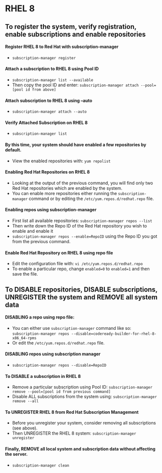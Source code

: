 # RHEL 8

## To register the system, verify registration, enable subscriptions and enable repositories
#### Register RHEL 8 to Red Hat with subscription-manager 
- `subscription-manager register`

#### Attach a subscription to RHEL 8 using Pool ID 
- `subscription-manager list --available`
- Then copy the pool ID and enter: `subscription-manager attach --pool=[pool id from above]`

#### Attach subscription to RHEL 8 using –auto 
- `subscription-manager attach --auto`

#### Verify Attached Subscription on RHEL 8
- `subscription-manager list`

#### By this time, your system should have enabled a few repositories by default. 
- View the enabled repositories with: `yum repolist`

#### Enabling Red Hat Repositories on RHEL 8
- Looking at the output of the previous command, you will find only two Red Hat repositories which are enabled by the system. 
- You can enable more repositories either running the `subscription-manager` command or by editing the `/etc/yum.repos.d/redhat.repo` file.

#### Enabling repos using subscription-manager
- First list all available repositories: `subscription-manager repos --list`
- Then write down the Repo ID of the Red Hat repository you wish to enable and enable it
- `subscription-manager repos --enable=RepoID` using the Repo ID you got from the previous command. 

#### Enable Red Hat Repository on RHEL 8 using repo file
- Edit the configuration file with: `vi /etc/yum.repos.d/redhat.repo`
- To enable a particular repo, change `enabled=0` to `enabled=1` and then save the file.

## To DISABLE repositories, DISABLE subscriptions, UNREGISTER the system and REMOVE all system data

#### DISABLING a repo using repo file: 
- You can either use `subscription-manager` command like so: `subscription-manager repos --disable=codeready-builder-for-rhel-8-x86_64-rpms`
- Or edit the `/etc/yum.repos.d/redhat.repo` file.

#### DISABLING repos using subscription manager
- `subscription-manager repos --disable=RepoID`

#### To DISABLE a subscription in RHEL 8
- Remove a particular subscription using Pool ID: `subscription-manager remove --pool=[pool id from previous command]`
- Disable ALL subscriptions from the system using: `subscription-manager remove --all`

#### To UNREGISTER RHEL 8 from Red Hat Subscription Management
- Before you unregister your system, consider removing all subscriptions (see above).
- Then UNREGISTER the RHEL 8 system: `subscription-manager unregister`

#### Finally, REMOVE all local system and subscription data without affecting the server.
- `subscription-manager clean`
